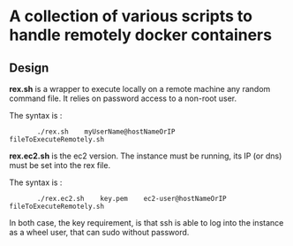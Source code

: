 # A collection of various scripts to handle remotely docker containers

## Design

**rex.sh** is a wrapper to execute locally on a remote machine any random command file. 
It relies on password access to a non-root user.

The syntax is :

           ./rex.sh    myUserName@hostNameOrIP     fileToExecuteRemotely.sh

**rex.ec2.sh** is the ec2 version. The instance must be running, its IP (or dns) must be set into the rex file.

The syntax is :

           ./rex.ec2.sh    key.pem    ec2-user@hostNameOrIP     fileToExecuteRemotely.sh

In both case, the key requirement, is that ssh is able to log into the instance as a wheel user, 
that can sudo without password.




